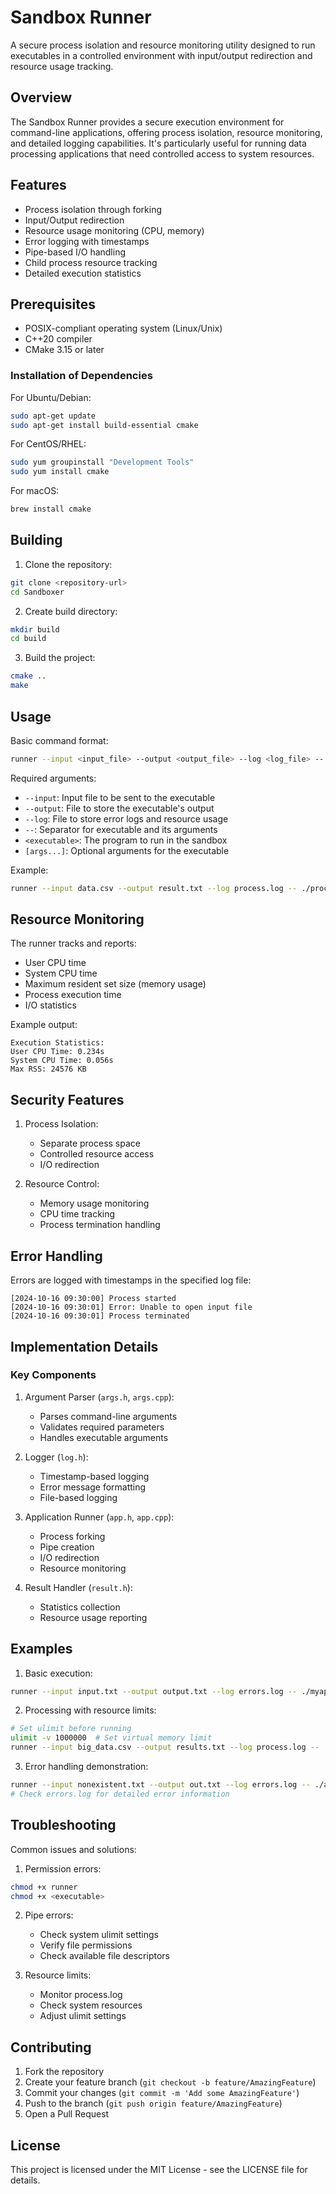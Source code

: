 # Sandbox Runner

A secure process isolation and resource monitoring utility designed to run executables in a controlled environment with input/output redirection and resource usage tracking.

## Overview

The Sandbox Runner provides a secure execution environment for command-line applications, offering process isolation, resource monitoring, and detailed logging capabilities. It's particularly useful for running data processing applications that need controlled access to system resources.

## Features

- Process isolation through forking
- Input/Output redirection
- Resource usage monitoring (CPU, memory)
- Error logging with timestamps
- Pipe-based I/O handling
- Child process resource tracking
- Detailed execution statistics

## Prerequisites

- POSIX-compliant operating system (Linux/Unix)
- C++20 compiler
- CMake 3.15 or later

### Installation of Dependencies

For Ubuntu/Debian:
```bash
sudo apt-get update
sudo apt-get install build-essential cmake
```

For CentOS/RHEL:
```bash
sudo yum groupinstall "Development Tools"
sudo yum install cmake
```

For macOS:
```bash
brew install cmake
```

## Building

1. Clone the repository:
```bash
git clone <repository-url>
cd Sandboxer
```

2. Create build directory:
```bash
mkdir build
cd build
```

3. Build the project:
```bash
cmake ..
make
```

## Usage

Basic command format:
```bash
runner --input <input_file> --output <output_file> --log <log_file> -- <executable> [args...]
```

Required arguments:
- `--input`: Input file to be sent to the executable
- `--output`: File to store the executable's output
- `--log`: File to store error logs and resource usage
- `--`: Separator for executable and its arguments
- `<executable>`: The program to run in the sandbox
- `[args...]`: Optional arguments for the executable

Example:
```bash
runner --input data.csv --output result.txt --log process.log -- ./processor --verbose
```

## Resource Monitoring

The runner tracks and reports:
- User CPU time
- System CPU time
- Maximum resident set size (memory usage)
- Process execution time
- I/O statistics

Example output:
```
Execution Statistics:
User CPU Time: 0.234s
System CPU Time: 0.056s
Max RSS: 24576 KB
```

## Security Features

1. Process Isolation:
   - Separate process space
   - Controlled resource access
   - I/O redirection

2. Resource Control:
   - Memory usage monitoring
   - CPU time tracking
   - Process termination handling

## Error Handling

Errors are logged with timestamps in the specified log file:
```
[2024-10-16 09:30:00] Process started
[2024-10-16 09:30:01] Error: Unable to open input file
[2024-10-16 09:30:01] Process terminated
```

## Implementation Details

### Key Components

1. Argument Parser (`args.h`, `args.cpp`):
   - Parses command-line arguments
   - Validates required parameters
   - Handles executable arguments

2. Logger (`log.h`):
   - Timestamp-based logging
   - Error message formatting
   - File-based logging

3. Application Runner (`app.h`, `app.cpp`):
   - Process forking
   - Pipe creation
   - I/O redirection
   - Resource monitoring

4. Result Handler (`result.h`):
   - Statistics collection
   - Resource usage reporting

## Examples

1. Basic execution:
```bash
runner --input input.txt --output output.txt --log errors.log -- ./myapp --arg1 value1
```

2. Processing with resource limits:
```bash
# Set ulimit before running
ulimit -v 1000000  # Set virtual memory limit
runner --input big_data.csv --output results.txt --log process.log -- ./processor
```

3. Error handling demonstration:
```bash
runner --input nonexistent.txt --output out.txt --log errors.log -- ./app
# Check errors.log for detailed error information
```

## Troubleshooting

Common issues and solutions:

1. Permission errors:
```bash
chmod +x runner
chmod +x <executable>
```

2. Pipe errors:
   - Check system ulimit settings
   - Verify file permissions
   - Check available file descriptors

3. Resource limits:
   - Monitor process.log
   - Check system resources
   - Adjust ulimit settings

## Contributing

1. Fork the repository
2. Create your feature branch (`git checkout -b feature/AmazingFeature`)
3. Commit your changes (`git commit -m 'Add some AmazingFeature'`)
4. Push to the branch (`git push origin feature/AmazingFeature`)
5. Open a Pull Request

## License

This project is licensed under the MIT License - see the LICENSE file for details.

